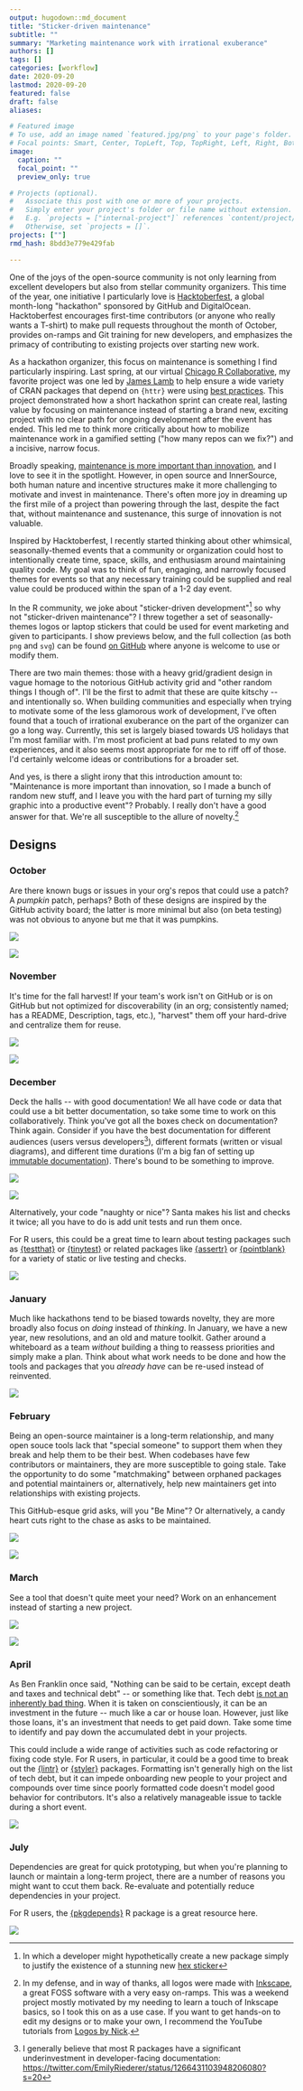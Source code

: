 ```yaml
---
output: hugodown::md_document
title: "Sticker-driven maintenance"
subtitle: ""
summary: "Marketing maintenance work with irrational exuberance"
authors: []
tags: []
categories: [workflow]
date: 2020-09-20
lastmod: 2020-09-20
featured: false
draft: false
aliases:

# Featured image
# To use, add an image named `featured.jpg/png` to your page's folder.
# Focal points: Smart, Center, TopLeft, Top, TopRight, Left, Right, BottomLeft, Bottom, BottomRight.
image:
  caption: ""
  focal_point: ""
  preview_only: true

# Projects (optional).
#   Associate this post with one or more of your projects.
#   Simply enter your project's folder or file name without extension.
#   E.g. `projects = ["internal-project"]` references `content/project/deep-learning/index.md`.
#   Otherwise, set `projects = []`.
projects: [""]
rmd_hash: 8bdd3e779e429fab

---
```


One of the joys of the open-source community is not only learning from excellent developers but also from stellar community organizers. This time of the year, one initiative I particularly love is [Hacktoberfest](https://hacktoberfest.digitalocean.com/), a global month-long "hackathon" sponsored by GitHub and DigitalOcean. Hacktoberfest encourages first-time contributors (or anyone who really wants a T-shirt) to make pull requests throughout the month of October, provides on-ramps and Git training for new developers, and emphasizes the primacy of contributing to existing projects over starting new work.

As a hackathon organizer, this focus on maintenance is something I find particularly inspiring. Last spring, at our virtual [Chicago R Collaborative](https://chircollab.github.io/), my favorite project was one led by [James Lamb](https://twitter.com/_jameslamb) to help ensure a wide variety of CRAN packages that depend on `{httr}` were using [best practices](https://github.com/chircollab/chircollab20/issues/1). This project demonstrated how a short hackathon sprint can create real, lasting value by focusing on maintenance instead of starting a brand new, exciting project with no clear path for ongoing development after the event has ended. This led me to think more critically about how to mobilize maintenance work in a gamified setting ("how many repos can we fix?") and a incisive, narrow focus.

Broadly speaking, [maintenance is more important than innovation](https://aeon.co/essays/innovation-is-overvalued-maintenance-often-matters-more), and I love to see it in the spotlight. However, in open source and InnerSource, both human nature and incentive structures make it more challenging to motivate and invest in maintenance. There's often more joy in dreaming up the first mile of a project than powering through the last, despite the fact that, without maintenance and sustenance, this surge of innovation is not valuable.

Inspired by Hacktoberfest, I recently started thinking about other whimsical, seasonally-themed events that a community or organization could host to intentionally create time, space, skills, and enthusiasm around maintaining quality code. My goal was to think of fun, engaging, and narrowly focused themes for events so that any necessary training could be supplied and real value could be produced within the span of a 1-2 day event.

In the R community, we joke about "sticker-driven development"[^1] so why not "sticker-driven maintenance"? I threw together a set of seasonally-themes logos or laptop stickers that could be used for event marketing and given to participants. I show previews below, and the full collection (as both `png` and `svg`) can be found [on GitHub](https://github.com/emilyriederer/sticker-driven-maintenance) where anyone is welcome to use or modify them.

There are two main themes: those with a heavy grid/gradient design in vague homage to the notorious GitHub activity grid and "other random things I though of". I'll be the first to admit that these are quite kitschy -- and intentionally so. When building communities and especially when trying to motivate some of the less glamorous work of development, I've often found that a touch of irrational exuberance on the part of the organizer can go a long way. Currently, this set is largely biased towards US holidays that I'm most familiar with. I'm most proficient at bad puns related to my own experiences, and it also seems most appropriate for me to riff off of those. I'd certainly welcome ideas or contributions for a broader set.

And yes, is there a slight irony that this introduction amount to: "Maintenance is more important than innovation, so I made a bunch of random new stuff, and I leave you with the hard part of turning my silly graphic into a productive event"? Probably. I really don't have a good answer for that. We're all susceptible to the allure of novelty.[^2]

Designs
-------

### October

Are there known bugs or issues in your org's repos that could use a patch? A *pumpkin* patch, perhaps? Both of these designs are inspired by the GitHub activity board; the latter is more minimal but also (on beta testing) was not obvious to anyone but me that it was pumpkins.

![](images/patch-grid.png)

![](images/patch-grid-minimal.png)

### November

It's time for the fall harvest! If your team's work isn't on GitHub or is on GitHub but not optimized for discoverability (in an org; consistently named; has a README, Description, tags, etc.), "harvest" them off your hard-drive and centralize them for reuse.

![](images/harvest-grid.png)

![](images/harvest-badge.png)

### December

Deck the halls -- with good documentation! We all have code or data that could use a bit better documentation, so take some time to work on this collaboratively. Think you've got all the boxes check on documentation? Think again. Consider if you have the best documentation for different audiences (users versus developers[^3]), different formats (written or visual diagrams), and different time durations (I'm a big fan of setting up [immutable documentation](https://codeascraft.com/2018/10/10/etsys-experiment-with-immutable-documentation/)). There's bound to be something to improve.

![](images/holiday-lights-grid.png)

![](images/ornaments-grid.png)

Alternatively, your code "naughty or nice"? Santa makes his list and checks it twice; all you have to do is add unit tests and run them once.

For R users, this could be a great time to learn about testing packages such as [{testthat}](https://testthat.r-lib.org/) or [{tinytest}](https://cran.r-project.org/web/packages/tinytest/index.html) or related packages like [{assertr}](https://cran.r-project.org/web/packages/assertr/index.html) or [{pointblank}](https://rich-iannone.github.io/pointblank/index.html) for a variety of static or live testing and checks.

![](images/naughty-nice-badge.png)

### January

Much like hackathons tend to be biased towards novelty, they are more broadly also focus on *doing* instead of *thinking*. In January, we have a new year, new resolutions, and an old and mature toolkit. Gather around a whiteboard as a team *without* building a thing to reassess priorities and simply make a plan. Think about what work needs to be done and how the tools and packages that you *already have* can be re-used instead of reinvented.

![](images/plan-grid.png)

### February

Being an open-source maintainer is a long-term relationship, and many open souce tools lack that "special someone" to support them when they break and help them to be their best. When codebases have few contributors or maintainers, they are more susceptible to going stale. Take the opportunity to do some "matchmaking" between orphaned packages and potential maintainers or, alternatively, help new maintainers get into relationships with existing projects.

This GitHub-esque grid asks, will you "Be Mine"? Or alternatively, a candy heart cuts right to the chase as asks to be maintained.

![](images/hearts-grid.png)

![](images/heart-badge.png)

### March

See a tool that doesn't quite meet your need? Work on an enhancement instead of starting a new project.

![](images/eggs-badge.png)

![](images/eggs-grid.png)

### April

As Ben Franklin once said, "Nothing can be said to be certain, except death and taxes and technical debt" -- or something like that. Tech debt [is not an inherently bad thing](https://changelog.com/podcast/379). When it is taken on conscientiously, it can be an investment in the future -- much like a car or house loan. However, just like those loans, it's an investment that needs to get paid down. Take some time to identify and pay down the accumulated debt in your projects.

This could include a wide range of activities such as code refactoring or fixing code style. For R users, in particular, it could be a good time to break out the [{lintr}](https://github.com/jimhester/lintr) or [{styler}](https://styler.r-lib.org/) packages. Formatting isn't generally high on the list of tech debt, but it can impede onboarding new people to your project and compounds over time since poorly formatted code doesn't model good behavior for contributors. It's also a relatively manageable issue to tackle during a short event.

![](images/tax-grid.png)

### July

Dependencies are great for quick prototyping, but when you're planning to launch or maintain a long-term project, there are a number of reasons you might want to ccut them back. Re-evaluate and potentially reduce dependencies in your project.

For R users, the [{pkgdepends}](https://github.com/r-lib/pkgdepends) R package is a great resource here.

![](images/dependencies-badge.png)

[^1]: In which a developer might hypothetically create a new package simply to justify the existence of a stunning new [hex sticker](http://hexb.in/)

[^2]: In my defense, and in way of thanks, all logos were made with [Inkscape](inkscape.org), a great FOSS software with a very easy on-ramps. This was a weekend project mostly motivated by my needing to learn a touch of Inkscape basics, so I took this on as a use case. If you want to get hands-on to edit my designs or to make your own, I recommend the YouTube tutorials from [Logos by Nick](https://logosbynick.com/).

[^3]: I generally believe that most R packages have a significant underinvestment in developer-facing documentation: <a href="https://twitter.com/EmilyRiederer/status/1266431103948206080?s=20" class="uri">https://twitter.com/EmilyRiederer/status/1266431103948206080?s=20</a>

